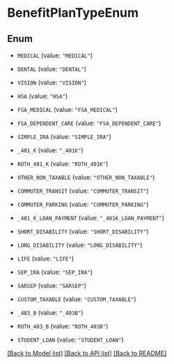 # BenefitPlanTypeEnum

## Enum


* `MEDICAL` (value: `"MEDICAL"`)

* `DENTAL` (value: `"DENTAL"`)

* `VISION` (value: `"VISION"`)

* `HSA` (value: `"HSA"`)

* `FSA_MEDICAL` (value: `"FSA_MEDICAL"`)

* `FSA_DEPENDENT_CARE` (value: `"FSA_DEPENDENT_CARE"`)

* `SIMPLE_IRA` (value: `"SIMPLE_IRA"`)

* `_401_K` (value: `"_401K"`)

* `ROTH_401_K` (value: `"ROTH_401K"`)

* `OTHER_NON_TAXABLE` (value: `"OTHER_NON_TAXABLE"`)

* `COMMUTER_TRANSIT` (value: `"COMMUTER_TRANSIT"`)

* `COMMUTER_PARKING` (value: `"COMMUTER_PARKING"`)

* `_401_K_LOAN_PAYMENT` (value: `"_401K_LOAN_PAYMENT"`)

* `SHORT_DISABILITY` (value: `"SHORT_DISABILITY"`)

* `LONG_DISABILITY` (value: `"LONG_DISABILITY"`)

* `LIFE` (value: `"LIFE"`)

* `SEP_IRA` (value: `"SEP_IRA"`)

* `SARSEP` (value: `"SARSEP"`)

* `CUSTOM_TAXABLE` (value: `"CUSTOM_TAXABLE"`)

* `_403_B` (value: `"_403B"`)

* `ROTH_403_B` (value: `"ROTH_403B"`)

* `STUDENT_LOAN` (value: `"STUDENT_LOAN"`)


[[Back to Model list]](../README.md#documentation-for-models) [[Back to API list]](../README.md#documentation-for-api-endpoints) [[Back to README]](../README.md)


